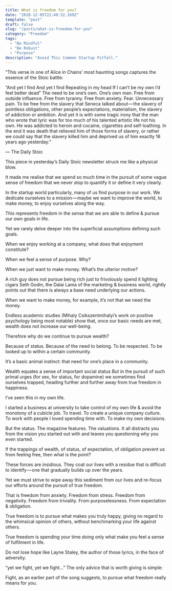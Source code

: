 ```yaml
---
title: What is freedom for you?
date: "2018-12-05T22:40:32.169Z"
template: "post"
draft: false
slug: "/posts/what-is-freedom-for-you"
category: "Freedom"
tags:
  - "Be Mindful"
  - "Be Robust"
  - "Purpose"  
description: "Avoid This Common Startup Pitfall."
---
```



“This verse in one of Alice in Chains’ most haunting songs captures the essence of the Stoic battle:

“And yet I find
And yet I find
Repeating in my head
If I can’t be my own
I’d feel better dead”
The need to be one’s own. One’s own man. Free from outside influence. Free from tyranny. Free from anxiety. Fear. Unnecessary pain. To be free from the slavery that Seneca talked about — the slavery of pointless obligations, other people’s expectations, materialism, the slavery of addiction or ambition.
And yet it is with some tragic irony that the man who wrote that lyric was for too much of his talented artistic life not his own. He was addicted to heroin and cocaine, cigarettes and self-loathing. In the end it was death that relieved him of those forms of slavery, or rather we could say that the slavery killed him and deprived us of him exactly 16 years ago yesterday.”

— The Daily Stoic


This piece in yesterday’s Daily Stoic newsletter struck me like a physical blow.

It made me realise that we spend so much time in the pursuit of some vague sense of freedom that we never stop to quantify it or define it very clearly.

In the startup world particularly, many of us find purpose in our work. We dedicate ourselves to a mission — maybe we want to improve the world, to make money, to enjoy ourselves along the way.

This represents freedom in the sense that we are able to define & pursue our own goals in life.

Yet we rarely delve deeper into the superficial assumptions defining such goals.

When we enjoy working at a company, what does that enjoyment constitute?

When we feel a sense of purpose. Why?

When we just want to make money. What’s the ulterior motive?


A rich guy does not pursue being rich just to frivolously spend it lighting cigars
Seth Godin, the Dalai Lama of the marketing & business world, rightly points out that there is always a base need underlying our actions.

When we want to make money, for example, it’s not that we need the money.

Endless academic studies (Mihaly Csikszentmihalyi’s work on positive psychology being most notable) show that, once our basic needs are met, wealth does not increase our well-being.

Therefore why do we continue to pursue wealth?

Because of status. Because of the need to belong. To be respected. To be looked up to within a certain community.

It’s a basic animal instinct: that need for one’s place in a community.


Wealth equates a sense of important social status
But in the pursuit of such primal urges (for sex, for status, for dopamine) we sometimes find ourselves trapped, heading further and further away from true freedom in happiness.

I’ve seen this in my own life.

I started a business at university to take control of my own life & avoid the monotony of a cubicle job. To travel. To create a unique company culture. To work with people I loved spending time with. To make my own decisions.

But the status. The magazine features. The valuations. It all distracts you from the vision you started out with and leaves you questioning why you even started.

If the trappings of wealth, of status, of expectation, of obligation prevent us from feeling free, then what is the point?

These forces are insidious. They coat our lives with a residue that is difficult to identify — one that gradually builds up over the years.

Yet we must strive to wipe away this sediment from our lives and re-focus our efforts around the pursuit of true freedom.

That is freedom from anxiety.
Freedom from stress.
Freedom from negativity.
Freedom from triviality.
From purposelessness.
From expectation & obligation.

True freedom is to pursue what makes you truly happy, giving no regard to the whimsical opinion of others, without benchmarking your life against others.

True freedom is spending your time doing only what make you feel a sense of fulfilment in life.


Do not lose hope like Layne Staley, the author of those lyrics, in the face of adversity.

“yet we fight, yet we fight…”
The only advice that is worth giving is simple:

Fight, as an earlier part of the song suggests, to pursue what freedom really means for you.
